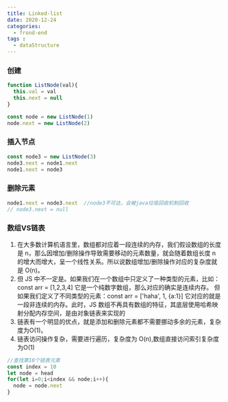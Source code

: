 ```yaml
---
title: Linked-list
date: 2020-12-24
categories:
  - frond-end
tags :
  - dataStructure
---
```

### 创建
```js
function ListNode(val){
  this.val = val
  this.next = null
}

const node = new ListNode(1)
node.next = new ListNode(2)
```
### 插入节点
```js
const node3 = new ListNode(3)
node3.next = node1.next
node1.next = node3
```
### 删除元素
```js
node1.next = node3.next  //node3不可达，会被java垃圾回收机制回收
// node3.next = null
```
### 数组VS链表
1. 在大多数计算机语言里，数组都对应着一段连续的内存，我们假设数组的长度是 n，那么因增加/删除操作导致需要移动的元素数量，就会随着数组长度 n 的增大而增大，呈一个线性关系。所以说数组增加/删除操作对应的复杂度就是 O(n)。
2. 但 JS 中不一定是。如果我们在一个数组中只定义了一种类型的元素，比如：const arr = [1,2,3,4]
它是一个纯数字数组，那么对应的确实是连续内存。
但如果我们定义了不同类型的元素：const arr = ['haha', 1, {a:1}]
它对应的就是一段非连续的内存。此时，JS 数组不再具有数组的特征，其底层使用哈希映射分配内存空间，是由对象链表来实现的
3. 链表有一个明显的优点，就是添加和删除元素都不需要挪动多余的元素，复杂度为O(1)。
4. 链表访问操作复杂，需要进行遍历，复杂度为 O(n),数组直接访问索引复杂度为O(1)
```js
//查找第10个链表元素
const index = 10
let node = head
for(let i=0;i<index && node;i++){
  node = node.next
}
```